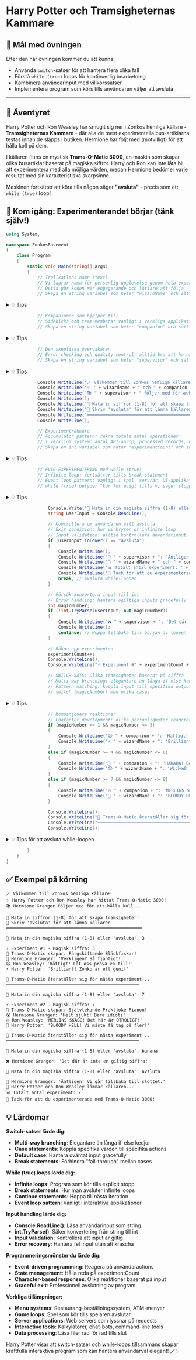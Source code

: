 # Harry Potter och Tramsigheternas Kammare

## 🎯 Mål med övningen

Efter den här övningen kommer du att kunna:

- Använda `switch`-satser för att hantera flera olika fall
- Förstå `while (true)` loops för kontinuerlig bearbetning
- Kombinera användarinput med villkorssatser
- Implementera program som körs tills användaren väljer att avsluta

---

## 🧩 Äventyret

Harry Potter och Ron Weasley har smugit sig ner i Zonkos hemliga källare - **Tramsigheternas Kammare** - där alla de mest experimentella bus-artiklarna testas innan de släpps i butiken. Hermione har följt med (motvilligt) för att hålla koll på dem.

I källaren finns en mystisk **Trams-O-Matic 3000**, en maskin som skapar olika busartiklar baserat på magiska siffror. Harry och Ron kan inte låta bli att experimentera med alla möjliga värden, medan Hermione bedömer varje resultat med sin karakteristiska skarpsinne.

Maskinen fortsätter att köra tills någon säger **"avsluta"** - precis som ett `while (true)` loop!

## 🚀 Kom igång: Experimenterandet börjar (tänk själv!)

```csharp
using System;

namespace ZonkosBasement
{
    class Program
    {
        static void Main(string[] args)
        {
            // Trollkarlens namn (text)
            // Vi lagrar namn för personlig upplevelse genom hela experimenterandet
            // Detta gör koden mer engagerande och lättare att följa
            // Skapa en string variabel som heter "wizardName" och sätt värdet till "Harry Potter"
```

<details>
<summary>💡 Tips</summary>

```csharp
            string wizardName = "Harry Potter";
```

</details>

```csharp
            // Kompanjonen som hjälper till
            // Sidekicks och team members: vanligt i verkliga applikationer
            // Skapa en string variabel som heter "companion" och sätt värdet till "Ron Weasley"
```

<details>
<summary>💡 Tips</summary>

```csharp
            string companion = "Ron Weasley";
```

</details>

```csharp
            // Den skeptiska övervakaren
            // Error checking och quality control: alltid bra att ha någon som ifrågasätter
            // Skapa en string variabel som heter "supervisor" och sätt värdet till "Hermione Granger"
```

<details>
<summary>💡 Tips</summary>

```csharp
            string supervisor = "Hermione Granger";
```

</details>

```csharp
            Console.WriteLine("🪄 Välkommen till Zonkos hemliga källare!");
            Console.WriteLine("✨ " + wizardName + " och " + companion + " har hittat Trams-O-Matic 3000!");
            Console.WriteLine("📚 " + supervisor + " följer med för att hålla koll...");
            Console.WriteLine();
            Console.WriteLine("🎰 Mata in siffror (1-8) för att skapa tramsigheter!");
            Console.WriteLine("💬 Skriv 'avsluta' för att lämna källaren");
            Console.WriteLine("════════════════════════════════════════════════════");
            Console.WriteLine();

            // Experimenträknare
            // Accumulator pattern: räkna totala antal operationer
            // I verkliga system: antal API-anrop, processed records, user interactions
            // Skapa en int variabel som heter "experimentCount" och sätt värdet till 0
```

<details>
<summary>💡 Tips</summary>

```csharp
            int experimentCount = 0;
```

</details>

```csharp
            // EVIG EXPERIMENTERING med while (true)
            // Infinite loop: fortsätter tills break statement
            // Event loop pattern: vanligt i spel, servrar, UI-applikationer
            // while (true) betyder "kör för evigt tills vi säger stopp"
```

<details>
<summary>💡 Tips</summary>

```csharp
            while (true)
            {
```

</details>

```csharp
                Console.Write("🎯 Mata in din magiska siffra (1-8) eller 'avsluta': ");
                string userInput = Console.ReadLine();

                // Kontrollera om användaren vill avsluta
                // Exit condition: hur vi bryter ur infinite loop
                // Input validation: alltid kontrollera användarinput
                if (userInput.ToLower() == "avsluta")
                {
                    Console.WriteLine();
                    Console.WriteLine("👋 " + supervisor + ": 'Äntligen! Vi går tillbaka till slottet.'");
                    Console.WriteLine("🎒 " + wizardName + " och " + companion + " lämnar källaren...");
                    Console.WriteLine("📊 Totalt antal experiment: " + experimentCount);
                    Console.WriteLine("🏰 Tack för att du experimenterade med Trams-O-Matic 3000!");
                    break; // Avsluta while-loopen
                }

                // Försök konvertera input till int
                // Error handling: hantera ogiltiga inputs gracefully
                int magicNumber;
                if (!int.TryParse(userInput, out magicNumber))
                {
                    Console.WriteLine("❌ " + supervisor + ": 'Det där är inte en giltig siffra!'");
                    Console.WriteLine();
                    continue; // Hoppa tillbaka till början av loopen
                }

                // Räkna upp experimenten
                experimentCount++;
                Console.WriteLine();
                Console.WriteLine("⚡ Experiment #" + experimentCount + " - Magisk siffra: " + magicNumber);

                // SWITCH-SATS: Olika tramsigheter baserat på siffra
                // Multi-way branching: elegantare än långa if-else kedjor
                // Pattern matching: koppla input till specifika outputs
                // switch (magicNumber) med olika cases
```

<details>
<summary>💡 Tips</summary>

```csharp
                switch (magicNumber)
                {
                    case 1:
                        Console.WriteLine("🎪 Trams-O-Matic skapar: Självhoppande Chokladgrodor!");
                        Console.WriteLine("😒 " + supervisor + ": 'Meh... rätt så basic.'");
                        break;
                    case 2:
                        Console.WriteLine("💥 Trams-O-Matic skapar: Exploderande Snap-Kort!");
                        Console.WriteLine("🙄 " + supervisor + ": 'Åh men... så tramsigt!'");
                        break;
                    case 3:
                        Console.WriteLine("🌈 Trams-O-Matic skapar: Färgskiftande Bläckfiskar!");
                        Console.WriteLine("😤 " + supervisor + ": 'Verkligen? Så fjantigt!'");
                        break;
                    case 4:
                        Console.WriteLine("🎭 Trams-O-Matic skapar: Falska Trollstavar som Gapar!");
                        Console.WriteLine("😠 " + supervisor + ": 'Det där är rent av dumt!'");
                        break;
                    case 5:
                        Console.WriteLine("🕷️ Trams-O-Matic skapar: Gummi-Spindlar som Skriker!");
                        Console.WriteLine("😨 " + supervisor + ": 'Usch! Så äckligt och korkat!'");
                        break;
                    case 6:
                        Console.WriteLine("💨 Trams-O-Matic skapar: Stinkbomber med Trolllukt!");
                        Console.WriteLine("🤢 " + supervisor + ": 'Herregud! Så vidrigt och infantilt!'");
                        break;
                    case 7:
                        Console.WriteLine("🎪 Trams-O-Matic skapar: Självlekande Praktjoke-Pianon!");
                        Console.WriteLine("😵 " + supervisor + ": 'Helt sjukt! Bara idioti!'");
                        break;
                    case 8:
                        Console.WriteLine("🌟 Trams-O-Matic skapar: ULTRA-Portabel Träskmark!");
                        Console.WriteLine("🤯 " + supervisor + ": 'BOYS! Det där är bara HELT galet!'");
                        break;
                    default:
                        Console.WriteLine("❓ Trams-O-Matic fnittar och gör ingenting...");
                        Console.WriteLine("🤔 " + supervisor + ": 'Smart val - den siffran är utanför räckvidden.'");
                        break;
                }
```

</details>

```csharp
                // Kompanjoners reaktioner
                // Character development: olika personligheter reagerar olika
                if (magicNumber >= 1 && magicNumber <= 3)
                {
                    Console.WriteLine("😄 " + companion + ": 'Häftigt! Låt oss prova en till!'");
                    Console.WriteLine("⚡ " + wizardName + ": 'Brilliant! Zonko är ett geni!'");
                }
                else if (magicNumber >= 4 && magicNumber <= 6)
                {
                    Console.WriteLine("🤣 " + companion + ": 'HAHAHA! Det här blir episkt!'");
                    Console.WriteLine("😎 " + wizardName + ": 'Wicked! Tänk vad vi kan göra med detta!'");
                }
                else if (magicNumber >= 7 && magicNumber <= 8)
                {
                    Console.WriteLine("🔥 " + companion + ": 'MERLINS SKÄGG! Det här är OTROLIGT!'");
                    Console.WriteLine("🤩 " + wizardName + ": 'BLOODY HELL! Vi måste få tag på fler!'");
                }

                Console.WriteLine();
                Console.WriteLine("🔄 Trams-O-Matic återställer sig för nästa experiment...");
                Console.WriteLine("───────────────────────────────────────────────────");
                Console.WriteLine();
```

<details>
<summary>💡 Tips för att avsluta while-loopen</summary>

```csharp
            }
```

</details>

```csharp
        }
    }
}
```

## ✅ Exempel på körning

```
🪄 Välkommen till Zonkos hemliga källare!
✨ Harry Potter och Ron Weasley har hittat Trams-O-Matic 3000!
📚 Hermione Granger följer med för att hålla koll...

🎰 Mata in siffror (1-8) för att skapa tramsigheter!
💬 Skriv 'avsluta' för att lämna källaren
════════════════════════════════════════════════════

🎯 Mata in din magiska siffra (1-8) eller 'avsluta': 3

⚡ Experiment #1 - Magisk siffra: 3
🌈 Trams-O-Matic skapar: Färgskiftande Bläckfiskar!
😤 Hermione Granger: 'Verkligen? Så fjantigt!'
😄 Ron Weasley: 'Häftigt! Låt oss prova en till!'
⚡ Harry Potter: 'Brilliant! Zonko är ett geni!'

🔄 Trams-O-Matic återställer sig för nästa experiment...
───────────────────────────────────────────────────

🎯 Mata in din magiska siffra (1-8) eller 'avsluta': 7

⚡ Experiment #2 - Magisk siffra: 7
🎪 Trams-O-Matic skapar: Självlekande Praktjoke-Pianon!
😵 Hermione Granger: 'Helt sjukt! Bara idioti!'
🔥 Ron Weasley: 'MERLINS SKÄGG! Det här är OTROLIGT!'
🤩 Harry Potter: 'BLOODY HELL! Vi måste få tag på fler!'

🔄 Trams-O-Matic återställer sig för nästa experiment...
───────────────────────────────────────────────────

🎯 Mata in din magiska siffra (1-8) eller 'avsluta': banana

❌ Hermione Granger: 'Det där är inte en giltig siffra!'

🎯 Mata in din magiska siffra (1-8) eller 'avsluta': avsluta

👋 Hermione Granger: 'Äntligen! Vi går tillbaka till slottet.'
🎒 Harry Potter och Ron Weasley lämnar källaren...
📊 Totalt antal experiment: 2
🏰 Tack för att du experimenterade med Trams-O-Matic 3000!
```

## 💡 Lärdomar

**Switch-satser lärde dig:**
- **Multi-way branching**: Elegantare än långa if-else kedjor
- **Case statements**: Koppla specifika värden till specifika actions
- **Default case**: Hantera oväntat input gracefully
- **Break statements**: Förhindra "fall-through" mellan cases

**While (true) loops lärde dig:**
- **Infinite loops**: Program som kör tills explicit stopp
- **Break statements**: Hur man avsluter infinite loops
- **Continue statements**: Hoppa till nästa iteration
- **Event loop pattern**: Vanligt i interaktiva applikationer

**Input handling lärde dig:**
- **Console.ReadLine()**: Läsa användarinput som string
- **int.TryParse()**: Säker konvertering från string till int
- **Input validation**: Kontrollera att input är giltig
- **Error recovery**: Hantera fel input utan att krascha

**Programmeringsmönster du lärde dig:**
- **Event-driven programming**: Reagera på användaractions
- **State management**: Hålla reda på experimentCount
- **Character-based responses**: Olika reaktioner baserat på input
- **Graceful exit**: Professionell avslutning av program

**Verkliga tillämpningar:**
- **Menu systems**: Restaurang-beställningssystem, ATM-menyer
- **Game loops**: Spel som kör tills spelaren avslutar
- **Server applications**: Web servers som lyssnar på requests
- **Interactive tools**: Kalkylatorer, chat-bots, command-line tools
- **Data processing**: Läsa filer rad för rad tills slut

Harry Potter visar att switch-satser och while-loops tillsammans skapar kraftfulla interaktiva program som kan hantera användarval elegant! 🪄✨